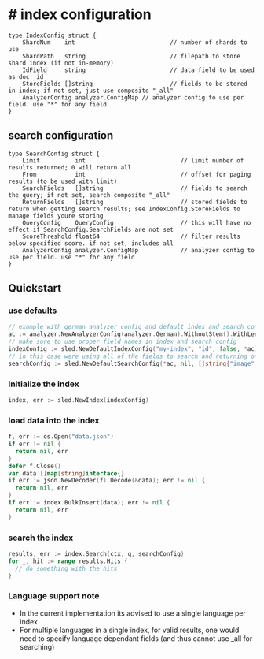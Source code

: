 

#	# index configuration
```
type IndexConfig struct {
	ShardNum    int                           // number of shards to use
	ShardPath   string                        // filepath to store shard index (if not in-memory)
	IdField     string                        // data field to be used as doc _id
	StoreFields []string                      // fields to be stored in index; if not set, just use composite "_all"
	AnalyzerConfig analyzer.ConfigMap // analyzer config to use per field. use "*" for any field
}
```

## search configuration
```
type SearchConfig struct {
	Limit          int                           // limit number of results returned; 0 will return all
	From           int                           // offset for paging results (to be used with limit)
	SearchFields   []string                      // fields to search the query; if not set, search composite "_all"
	ReturnFields   []string                      // stored fields to return when getting search results; see IndexConfig.StoreFields to manage fields youre storing
	QueryConfig    QueryConfig                   // this will have no effect if SearchConfig.SearchFields are not set
	ScoreThreshold float64                       // filter results below specified score. if not set, includes all
	AnalyzerConfig analyzer.ConfigMap            // analyzer config to use per field. use "*" for any field
}
```

## Quickstart

### use defaults
```go
// example with german analyzer config and default index and search config
ac := analyzer.NewAnalyzerConfig(analyzer.German).WithoutStem().WithLength(3, 15)
// make sure to use proper field names in index and search config
indexConfig := sled.NewDefaultIndexConfig("my-index", "id", false, *ac)
// in this case were using all of the fields to search and returning only "image", "title", "infos", "brand"
searchConfig := sled.NewDefaultSearchConfig(*ac, nil, []string{"image", "title", "infos", "brand"})
```

### initialize the index
```go
index, err := sled.NewIndex(indexConfig)
```
### load data into the index
```go
f, err := os.Open("data.json")
if err != nil {
  return nil, err
}
defer f.Close()
var data []map[string]interface{}
if err := json.NewDecoder(f).Decode(&data); err != nil {
  return nil, err
}
if err := index.BulkInsert(data); err != nil {
  return nil, err
}
```
### search the index
```go
results, err := index.Search(ctx, q, searchConfig)
for _, hit := range results.Hits {
  // do something with the hits
}
```

### Language support note
 - In the current implementation its advised to use a single language per index
 - For multiple languages in a single index, for valid results, one would need to specify language dependant fields (and thus cannot use _all for searching)